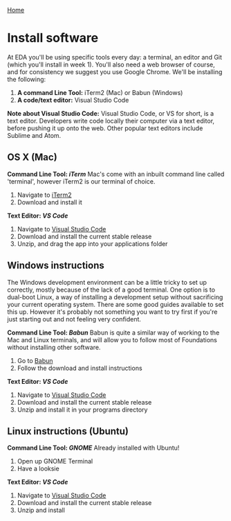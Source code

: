 [Home](README.md)

# Install software

At EDA you'll be using specific tools every day: a terminal, an editor and Git (which you'll install in week 1). You'll also need a web browser of course, and for consistency we suggest you use Google Chrome. We'll be installing the following:

1. __A command Line Tool:__ iTerm2 (Mac) or Babun (Windows)
2. __A code/text editor:__ Visual Studio Code

__Note about Visual Studio Code:__ Visual Studio Code, or VS for short, is a text editor. Developers write code locally their computer via a text editor, before pushing it up onto the web. Other popular text editors include Sublime and Atom.

## OS X (Mac)

__Command Line Tool: *iTerm*__
Mac's come with an inbuilt command line called 'terminal', however iTerm2 is our terminal of choice.


1. Navigate to [iTerm2](https://www.iterm2.com/)
2. Download and install it


__Text Editor: *VS Code*__

1. Navigate to [Visual Studio Code](https://code.visualstudio.com/)
2. Download and install the current stable release
3. Unzip, and drag the app into your applications folder


## Windows instructions
The Windows development environment can be a little tricky to set up correctly, mostly because of the lack of a good terminal. One option is to dual-boot Linux, a way of installing a development setup without sacrificing your current operating system. There are some good guides available to set this up. However it's probably not something you want to try first if you're just starting out and not feeling very confident.

__Command Line Tool: *Babun*__
Babun is quite a similar way of working to the Mac and Linux terminals, and will allow you to follow most of Foundations without installing other software.

1. Go to [Babun](https://babun.GitHub.io)
2. Follow the download and install instructions

__Text Editor: *VS Code*__

1. Navigate to [Visual Studio Code](https://code.visualstudio.com/)
2. Download and install the current stable release
3. Unzip and install it in your programs directory

## Linux instructions (Ubuntu)

__Command Line Tool: *GNOME*__
Already installed with Ubuntu!

1. Open up GNOME Terminal
2. Have a looksie

__Text Editor: *VS Code*__
1. Navigate to [Visual Studio Code](https://code.visualstudio.com/)
2. Download and install the current stable release
3. Unzip and install



